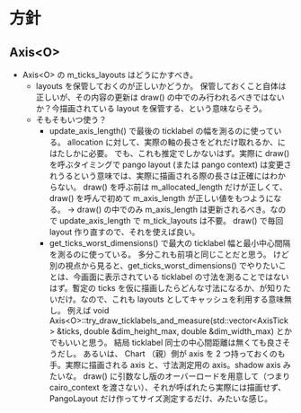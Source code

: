 # 方針

## Axis\<O>
- Axis\<O> の m_ticks_layouts はどうにかすべき。
  - layouts を保管しておくのが正しいかどうか。
保管しておくこと自体は正しいが、その内容の更新は draw() の中でのみ行われるべきではないか？今描画されている layout を保管する、という意味ならそう。
  - そもそもいつ使う？
    - update_axis_length() で最後の ticklabel の幅を測るのに使っている。
    allocation に対して、実際の軸の長さをどれだけ取れるか、にはたしかに必要。
    でも、これも推定でしかないはず。実際に draw() を呼ぶタイミングで pango layout (または pango context) は変更されうるという意味では、実際に描画される際の長さは正確にはわからない。
    draw() を呼ぶ前は m_allocated_length だけが正しくて、 draw() を呼んで初めて m_axis_length が正しい値をもつようになる。
    → draw() の中でのみ m_axis_length は更新されるべき。なので update_axis_length で m_tick_layouts は不要。 draw() で毎回 layout 作り直すので、それを使えば良い。
    - get_ticks_worst_dimensions() で最大の ticklabel 幅と最小中心間隔を測るのに使っている。
    多分これも前項と同じことだと思う。
    けど別の視点から見ると、get_ticks_worst_dimensions() でやりたいことは、今画面に表示されている ticklabel の寸法を測ることではないはず。暫定の ticks を仮に描画したらどんな寸法になるか、が知りたいだけ。なので、これも layouts としてキャッシュを利用する意味無し。
    例えば void Axis\<O>::try_draw_ticklabels_and_measure(std::vector\<AxisTick> &ticks, double &dim_height_max, double &dim_width_max) とかでもいいと思う。
    結局 ticklabel 同士の中心間距離は無くても良さそうだし。
    あるいは、 Chart （親）側が axis を 2 つ持っておくのも手。実際に描画される axis と、寸法測定用の axis。shadow axis みたいな。
    draw() に引数なし版のオーバーロードを用意して（つまり cairo_context を渡さない）、それが呼ばれたら実際には描画せず、 PangoLayout だけ作ってサイズ測定するだけ、みたいな感じ。


